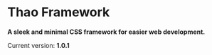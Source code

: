 Thao Framework
====

**A sleek and minimal CSS framework for easier web development.**

Current version: **1.0.1**